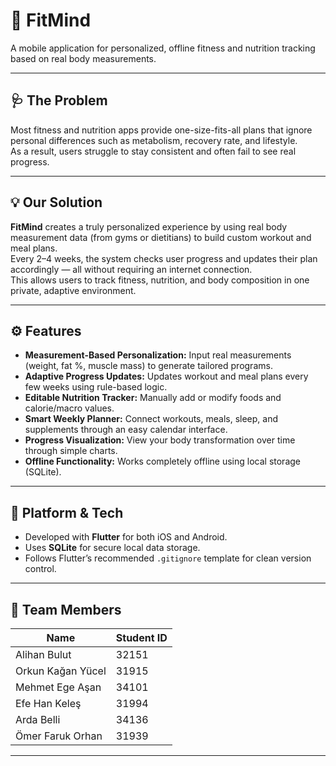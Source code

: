 # 🧠 FitMind

A mobile application for personalized, offline fitness and nutrition tracking based on real body measurements.

---

## 🩺 The Problem

Most fitness and nutrition apps provide one-size-fits-all plans that ignore personal differences such as metabolism, recovery rate, and lifestyle.  
As a result, users struggle to stay consistent and often fail to see real progress.

---

## 💡 Our Solution

**FitMind** creates a truly personalized experience by using real body measurement data (from gyms or dietitians) to build custom workout and meal plans.  
Every 2–4 weeks, the system checks user progress and updates their plan accordingly — all without requiring an internet connection.  
This allows users to track fitness, nutrition, and body composition in one private, adaptive environment.

---

## ⚙️ Features

- **Measurement-Based Personalization:** Input real measurements (weight, fat %, muscle mass) to generate tailored programs.  
- **Adaptive Progress Updates:** Updates workout and meal plans every few weeks using rule-based logic.  
- **Editable Nutrition Tracker:** Manually add or modify foods and calorie/macro values.  
- **Smart Weekly Planner:** Connect workouts, meals, sleep, and supplements through an easy calendar interface.  
- **Progress Visualization:** View your body transformation over time through simple charts.  
- **Offline Functionality:** Works completely offline using local storage (SQLite).

---

## 🧩 Platform & Tech

- Developed with **Flutter** for both iOS and Android.  
- Uses **SQLite** for secure local data storage.  
- Follows Flutter’s recommended `.gitignore` template for clean version control.  

---

## 👥 Team Members

| Name              | Student ID |
| ----------------- | ---------- |
| Alihan Bulut      | 32151      |
| Orkun Kağan Yücel | 31915      |
| Mehmet Ege Aşan   | 34101      |
| Efe Han Keleş     | 31994      |
| Arda Belli        | 34136      |
| Ömer Faruk Orhan  | 31939      |

---


